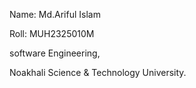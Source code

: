 Name: Md.Ariful Islam

Roll: MUH2325010M

software Engineering,

Noakhali Science & Technology University.
